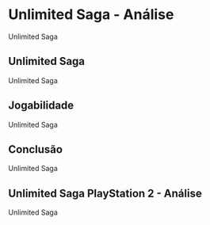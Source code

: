 ---
---

# Unlimited Saga - Análise

Unlimited Saga

## Unlimited Saga

Unlimited Saga

## Jogabilidade

Unlimited Saga

## Conclusão

Unlimited Saga

## Unlimited Saga PlayStation 2 - Análise

Unlimited Saga
